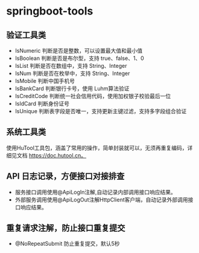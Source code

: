 # springboot-tools


## 验证工具类

* IsNumeric 判断是否是整数，可以设置最大值和最小值
* IsBoolean 判断是否是布尔型，支持 true、false、1、0
* IsList 判断是否在数组中，支持 String、Integer
* IsNum 判断是否在枚举中，支持 String、Integer
* IsMobile 判断中国手机号
* IsBankCard 判断银行卡号，使用 Luhm算法验证
* IsCreditCode 判断统一社会信用代码，使用加权银子校验最后一位
* IsIdCard 判断身份证号
* IsUnique 判断表字段是否唯一，支持更新主键过滤，支持多字段组合验证

## 系统工具类

使用HuTool工具包，涵盖了常用的操作，简单封装就可以，无须再重复编码，详细见文档 https://doc.hutool.cn。

## API 日志记录，方便接口对接排查

* 服务接口调用使用@ApiLogIn注解,自动记录内部调用接口响应结果。
* 外部服务调用使用@ApiLogOut注解HttpClient客户端，自动记录外部调用接口响应结果。

## 重复请求注解，防止接口重复提交

* @NoRepeatSubmit 防止重复提交，默认5秒

